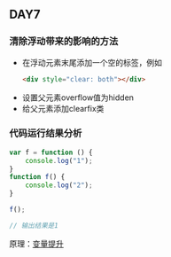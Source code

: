 ## DAY7
### 清除浮动带来的影响的方法
- 在浮动元素末尾添加一个空的标签，例如
  ```html
  <div style="clear: both"></div>
  ```
- 设置父元素overflow值为hidden
- 给父元素添加clearfix类

### 代码运行结果分析
```js
var f = function () {
    console.log("1");
}
function f() {
    console.log("2");
}

f();

// 输出结果是1
```
原理：[变量提升](https://juejin.cn/post/7007224479218663455)

